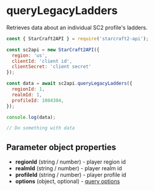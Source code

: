 # queryLegacyLadders

Retrieves data about an individual SC2 profile's ladders.

```js
const { StarCraft2API } = require('starcraft2-api');

const sc2api = new StarCraft2API({
  region: 'us',
  clientId: 'client id',
  clientSecret: 'client secret'
});

const data = await sc2api.queryLegacyLadders({
  regionId: 1,
  realmId: 1,
  profileId: 1084304,
});

console.log(data);

// Do something with data

```

## Parameter object properties

* **regionId** (string / number) - player region id
* **realmId** (string / number) - player realm id
* **profileId** (string / number) - player profile id
* **options** (object, optional) - [query options](https://blizzapi.lukem.net/docs/usage/query.html#query-options)